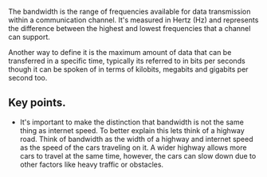 The bandwidth is the range of frequencies available for data transmission within a communication channel. It's measured in Hertz (Hz) and represents the difference between the highest and lowest frequencies that a channel can support.

Another way to define it is the maximum amount of data that can be transferred in a specific time, typically its referred to in bits per seconds though it can be spoken of in terms of kilobits, megabits and gigabits per second too.

## Key points.
- It's important to make the distinction that bandwidth is not the same thing as internet speed. To better explain this lets think of a highway road. Think of bandwidth as the width of a highway and internet speed as the speed of the cars traveling on it. A wider highway allows more cars to travel at the same time, however, the cars can slow down due to other factors like heavy traffic or obstacles.